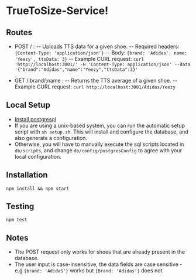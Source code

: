 # TrueToSize-Service!

## Routes
 - POST / :
	 -- Uploads TTS data for a given shoe.
	 -- Required headers: `{Content-Type: 'application/json'}`
	 -- Body: `{brand: 'Adidas', name: 'Yeezy', ttsData: 3}`
         -- Example CURL request: `curl 'http://localhost:3001/' -H 'Content-Type: application/json' --data '{"brand":"Adidas","name":"Yeezy","ttsData":3}'`
 
 - GET /:brand/:name :
	 -- Returns the TTS average of a given shoe.
	 -- Example CURL request: `curl http://localhost:3001/Adidas/Yeezy`
## Local Setup
  - [Install postgresql](http://postgresguide.com/setup/install.html)
  - If you are using a unix-based system, you can run the automatic setup script with `sh setup.sh`. This will install and configure the database, and also generate a configuration.
  - Otherwise, you will have to manually execute the sql scripts located in `db/scripts`, and change `db/config/postgresConfig` to agree with your local configuration.
## Installation
`npm install && npm start`
## Testing
`npm test`
## Notes
- The POST request only works for shoes that are already present in the database. 
- The user input is case-insensitive, the data fields are case sensitive - e.g `{brand: 'AdidaS'}` works but `{Brand: 'Adidas'}` does not.



